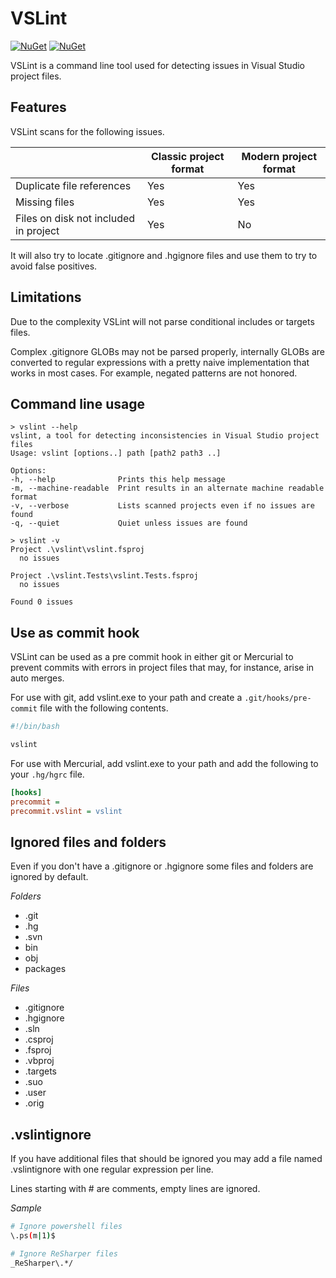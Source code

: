 # VSLint

[![NuGet](https://img.shields.io/nuget/v/VSLint.svg?maxAge=259200&label=VSLint)](https://www.nuget.org/packages/VSLint/)
[![NuGet](https://img.shields.io/nuget/v/dotnet-vslint.svg?maxAge=259200&label=dotnet-vslint)](https://www.nuget.org/packages/dotnet-vslint/)

VSLint is a command line tool used for detecting issues in
Visual Studio project files.


## Features

VSLint scans for the following issues.

|                                       | Classic project format | Modern project format |
|---------------------------------------|------------------------|-----------------------|
| Duplicate file references             | Yes                    | Yes                   |
| Missing files                         | Yes                    | Yes                   |
| Files on disk not included in project | Yes                    | No                    |

It will also try to locate .gitignore and .hgignore files and use them
to try to avoid false positives.


## Limitations

Due to the complexity VSLint will not parse conditional includes or targets files.

Complex .gitignore GLOBs may not be parsed properly, internally GLOBs are converted
to regular expressions with a pretty naive implementation that works in most cases.
For example, negated patterns are not honored.


## Command line usage

	> vslint --help
	vslint, a tool for detecting inconsistencies in Visual Studio project files
	Usage: vslint [options..] path [path2 path3 ..]

	Options:
	-h, --help              Prints this help message
	-m, --machine-readable  Print results in an alternate machine readable format
	-v, --verbose           Lists scanned projects even if no issues are found
	-q, --quiet             Quiet unless issues are found

	> vslint -v
	Project .\vslint\vslint.fsproj
	  no issues

	Project .\vslint.Tests\vslint.Tests.fsproj
	  no issues

	Found 0 issues


## Use as commit hook

VSLint can be used as a pre commit hook in either git or Mercurial to prevent commits with
errors in project files that may, for instance, arise in auto merges.

For use with git, add vslint.exe to your path and create a `.git/hooks/pre-commit` file with the following contents.

```sh
#!/bin/bash

vslint
```

For use with Mercurial, add vslint.exe to your path and add the following to your `.hg/hgrc` file.

```ini
[hooks]
precommit =
precommit.vslint = vslint
```

## Ignored files and folders

Even if you don't have a .gitignore or .hgignore some files and folders
are ignored by default.

*Folders*

* .git
* .hg
* .svn
* bin
* obj
* packages

*Files*

* .gitignore
* .hgignore
* .sln
* .csproj
* .fsproj
* .vbproj
* .targets
* .suo
* .user
* .orig


## .vslintignore

If you have additional files that should be ignored you may add a
file named .vslintignore with one regular expression per line.

Lines starting with # are comments, empty lines are ignored.

*Sample*

```sh
# Ignore powershell files
\.ps(m|1)$

# Ignore ReSharper files
_ReSharper\.*/
```
